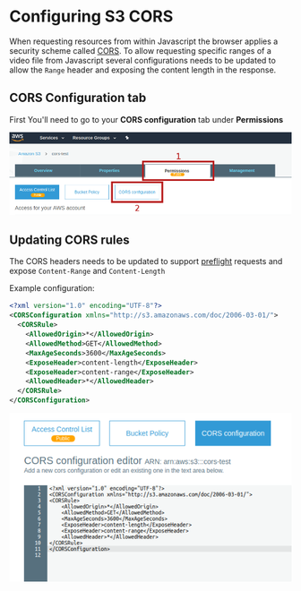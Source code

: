 # Configuring S3 CORS

When requesting resources from within Javascript the browser applies a security scheme called [CORS](https://developer.mozilla.org/en-US/docs/Web/HTTP/CORS).
To allow requesting specific ranges of a video file from Javascript several configurations needs to be updated to allow the `Range` header and exposing the content length in the response.

## CORS Configuration tab
First You'll need to go to your **CORS configuration** tab under **Permissions**

![Bucket Permissions Tab](./aws1.png)

## Updating CORS rules

The CORS headers needs to be updated to support [preflight](https://developer.mozilla.org/en-US/docs/Glossary/Preflight_request) requests and expose `Content-Range` and `Content-Length`

Example configuration:
```xml
<?xml version="1.0" encoding="UTF-8"?>
<CORSConfiguration xmlns="http://s3.amazonaws.com/doc/2006-03-01/">
  <CORSRule>
    <AllowedOrigin>*</AllowedOrigin>
    <AllowedMethod>GET</AllowedMethod>
    <MaxAgeSeconds>3600</MaxAgeSeconds>
    <ExposeHeader>content-length</ExposeHeader>
    <ExposeHeader>content-range</ExposeHeader>
    <AllowedHeader>*</AllowedHeader>
  </CORSRule>
</CORSConfiguration>
```

![Bucket Permissions Tab](./aws2.png)
